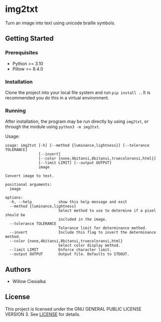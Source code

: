 # img2txt

Turn an image into text using unicode braille symbols.

## Getting Started

### Prerequisites

- Python >= 3.10
- Pillow >= 8.4.0

### Installation

Clone the project into your local file system and run `pip install .`. It is recommended you do this in a virtual environment.

### Running

After installation, the program may be run directly by using `img2txt`, or through the module using `python3 -m img2txt`.

Usage:
```
usage: img2txt [-h] [--method {luminance,lightness}] [--tolerance TOLERANCE]
               [--invert]
               [--color {none,4bitansi,8bitansi,truecoloransi,html}]
               [--limit LIMIT] [--output OUTPUT]
               image

Convert image to text.

positional arguments:
  image

options:
  -h, --help            show this help message and exit
  --method {luminance,lightness}
                        Select method to use to determine if a pixel should be
                        included in the image.
  --tolerance TOLERANCE
                        Tolerance limit for determinance method.
  --invert              Include this flag to invert the determinance method.
  --color {none,4bitansi,8bitansi,truecoloransi,html}
                        Select color display method.
  --limit LIMIT         Enforce character limit.
  --output OUTPUT       Output file. Defaults to STDOUT.
```

## Authors

- Willow Ciesialka

## License

This project is licensed under the GNU GENERAL PUBLIC LICENSE VERSION 3. See [LICENSE](LICENSE) for details.
